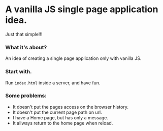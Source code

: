 # A vanilla JS single page application idea.
Just that simple!!!

### What it's about?
An idea of creating a single page application only with vanilla JS.

### Start with.
Run `index.html` inside a server, and have fun.

### Some problems:
- It doesn't put the pages access on the browser history.
- It doesn't put the current page path on url.
- I have a Home page, but has only a message.
- It allways return to the home page when reload.